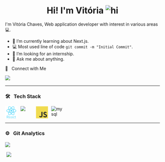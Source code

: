 <h1 align="center"> Hi! I'm Vitória <img src="https://user-images.githubusercontent.com/1303154/88677602-1635ba80-d120-11ea-84d8-d263ba5fc3c0.gif" width="28px" alt="hi"></h1>

I'm Vitória Chaves, Web application developer with interest in various areas 💻.


- :seedling: I’m currently learning about Next.js.
- :computer: Most used line of code `git commit -m "Initial Commit"`.
- 🤔 I’m looking for an internship.
- :speech_balloon: Ask me about anything.

🤝 &nbsp; Connect with Me

[<img src="https://img.shields.io/badge/linkedin-%230077B5.svg?&style=for-the-badge&logo=linkedin&logoColor=white" />](https://www.linkedin.com/in/vit%C3%B3ria-chaves-3882952a3/)
<hr>

### 🛠 &nbsp; Tech Stack
<div style="display: flex; gap: 10px;">
<img src="https://raw.githubusercontent.com/devicons/devicon/master/icons/react/react-original-wordmark.svg" width=40> 
<img src="https://www.vectorlogo.zone/logos/java/java-vertical.svg" width="40"> 
<img src="https://raw.githubusercontent.com/devicons/devicon/master/icons/javascript/javascript-original.svg" width="40"> 
<img src="https://www.vectorlogo.zone/logos/mysql/mysql-ar21.svg" alt="mysql" width="40">  
</div>

<hr>

### ⚙️ &nbsp; Git Analytics
 
<p><img align="center" src="https://github-readme-stats.vercel.app/api?username=vitoriadelanachaves&theme=dark&show_icons=true" /></p>
<p>&nbsp;<img align="center" src="https://github-readme-stats.vercel.app/api/top-langs/?username=vitoriadelanachaves&theme=dark&layout=compact" width="410" /></p>
